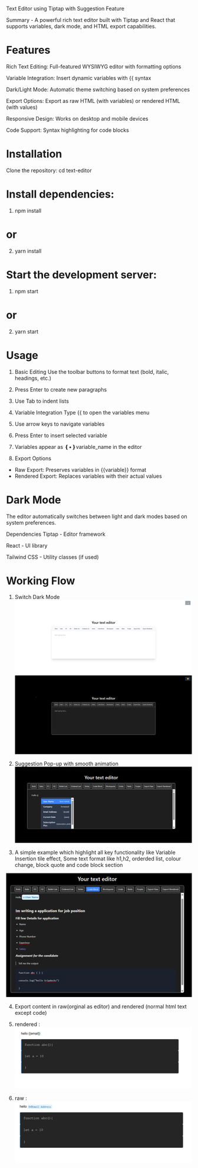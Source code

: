 Text Editor using Tiptap with Suggestion Feature



Summary - A powerful rich text editor built with Tiptap and React that supports variables, dark mode, and HTML export capabilities.

# Features

Rich Text Editing: Full-featured WYSIWYG editor with formatting options

Variable Integration: Insert dynamic variables with {{ syntax

Dark/Light Mode: Automatic theme switching based on system preferences

Export Options: Export as raw HTML (with variables) or rendered HTML (with values)

Responsive Design: Works on desktop and mobile devices

Code Support: Syntax highlighting for code blocks


# Installation
Clone the repository:
cd text-editor

# Install dependencies:

1. npm install
# or
2. yarn install

# Start the development server:

1. npm start
# or
2. yarn start


# Usage

1. Basic Editing
Use the toolbar buttons to format text (bold, italic, headings, etc.)

2. Press Enter to create new paragraphs

3. Use Tab to indent lists

4. Variable Integration
Type {{ to open the variables menu

5. Use arrow keys to navigate variables

6. Press Enter to insert selected variable

7. Variables appear as ❴•❵variable_name in the editor

8. Export Options
* Raw Export: Preserves variables in {{variable}} format
* Rendered Export: Replaces variables with their actual values

# Dark Mode
The editor automatically switches between light and dark modes based on system preferences.


Dependencies
Tiptap - Editor framework

React - UI library

Tailwind CSS - Utility classes (if used)


# Working Flow

1. Switch Dark Mode
![alt text](image-1.png)
![alt text](image.png)

2. Suggestion Pop-up with smooth animation
![alt text](image-2.png)

3. A simple example which highlight all key functionality like Variable Insertion tile effect, Some text format like h1,h2, orderded list, colour change, block quote and code block section

![alt text](image-3.png)


4. Export content in raw(orginal as editor) and rendered (normal html text except code)

1. rendered : ![alt text](image-6.png)
2. raw : ![alt text](image-5.png)
